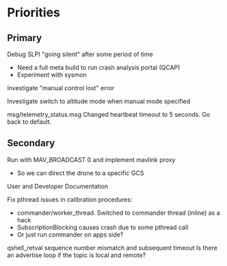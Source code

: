 
# Priorities

## Primary

Debug SLPI "going silent" after some period of time
- Need a full meta build to run crash analysis portal (QCAP)
- Experiment with sysmon

Investigate "manual control lost" error

Investigate switch to altitude mode when manual mode specified

msg/telemetry_status.msg Changed heartbeat timeout to 5 seconds. Go back to default.

## Secondary

Run with MAV_BROADCAST 0 and implement mavlink proxy
   * So we can direct the drone to a specific GCS

User and Developer Documentation

Fix pthread issues in calibration procedures:
- commander/worker_thread. Switched to commander thread (inline) as a hack
- SubscriptionBlocking causes crash due to some pthread call
- Or just run commander on apps side?

qshell_retval sequence number mismatch and subsequent timeout
Is there an advertise loop if the topic is local and remote?
